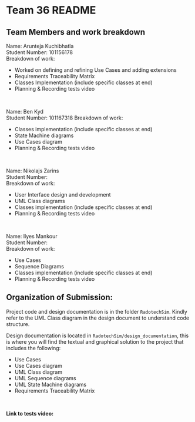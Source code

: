 # Team 36 README

## Team Members and work breakdown
Name: Arunteja Kuchibhatla  
Student Number: 101156178  
Breakdown of work: 
- Worked on defining and refining Use Cases and adding extensions 
- Requirements Traceability Matrix 
- Classes Implementation (include specific classes at end)
- Planning & Recording tests video

<br>

Name: Ben Kyd  
Student Number: 101167318
Breakdown of work: 
- Classes implementation (include specific classes at end)
- State Machine diagrams 
- Use Cases diagram 
- Planning & Recording tests video

<br>

Name: Nikolajs Zarins   
Student Number:  
Breakdown of work: 
- User Interface design and development
- UML Class diagrams
- Classes implementation (include specific classes at end)
- Planning & Recording tests video

<br>

Name: Ilyes Mankour   
Student Number:  
Breakdown of work: 
- Use Cases 
- Sequence Diagrams 
- Classes implementation (include specific classes at end)
- Planning & Recording tests video


## Organization of Submission:
Project code and design documentation is in the folder `RadotechSim`. Kindly refer to the UML Class diagram in the design document to understand code structure.

Design documentation is located in `RadotechSim/design_documentation`, this is where you will find the textual and graphical solution to the project that includes the following: 

- Use Cases
- Use Cases diagram
- UML Class diagram
- UML Sequence diagrams
- UML State Machine diagrams
- Requirements Traceability Matrix
  
<br>


**Link to tests video:** 

